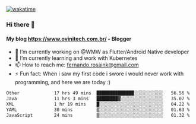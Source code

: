 [![wakatime](https://wakatime.com/badge/user/d5892087-17e6-46ab-8384-91a71a9b88d8.svg)](https://wakatime.com/@d5892087-17e6-46ab-8384-91a71a9b88d8)
### Hi there 👋

#### My blog https://www.ovinitech.com.br/ - Blogger

- 🔭 I’m currently working on @WMW as Flutter/Android Native developer
- 🌱 I’m currently learning and work with Kubernetes
- 📫 How to reach me: fernando.rosaink@gmail.com 
- ⚡ Fun fact: When i saw my first code i swore i would never work with programming, and here we are today :)

<!--START_SECTION:waka-->

```txt
Other             17 hrs 49 mins  ██████████████░░░░░░░░░░░   56.56 %
Java              11 hrs 3 mins   ████████▓░░░░░░░░░░░░░░░░   35.07 %
XML               1 hr 19 mins    █░░░░░░░░░░░░░░░░░░░░░░░░   04.22 %
YAML              30 mins         ▒░░░░░░░░░░░░░░░░░░░░░░░░   01.63 %
JavaScript        24 mins         ▒░░░░░░░░░░░░░░░░░░░░░░░░   01.32 %
```

<!--END_SECTION:waka-->
